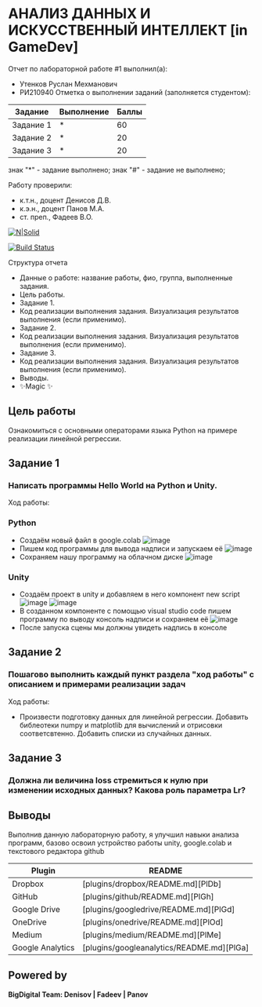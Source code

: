 # АНАЛИЗ ДАННЫХ И ИСКУССТВЕННЫЙ ИНТЕЛЛЕКТ [in GameDev]
Отчет по лабораторной работе #1 выполнил(а):
- Утенков Руслан Мехманович
- РИ210940
Отметка о выполнении заданий (заполняется студентом):

| Задание | Выполнение | Баллы |
| ------ | ------ | ------ |
| Задание 1 | * | 60 |
| Задание 2 | * | 20 |
| Задание 3 | * | 20 |

знак "*" - задание выполнено; знак "#" - задание не выполнено;

Работу проверили:
- к.т.н., доцент Денисов Д.В.
- к.э.н., доцент Панов М.А.
- ст. преп., Фадеев В.О.

[![N|Solid](https://cldup.com/dTxpPi9lDf.thumb.png)](https://nodesource.com/products/nsolid)

[![Build Status](https://travis-ci.org/joemccann/dillinger.svg?branch=master)](https://travis-ci.org/joemccann/dillinger)

Структура отчета

- Данные о работе: название работы, фио, группа, выполненные задания.
- Цель работы.
- Задание 1.
- Код реализации выполнения задания. Визуализация результатов выполнения (если применимо).
- Задание 2.
- Код реализации выполнения задания. Визуализация результатов выполнения (если применимо).
- Задание 3.
- Код реализации выполнения задания. Визуализация результатов выполнения (если применимо).
- Выводы.
- ✨Magic ✨

## Цель работы
Ознакомиться с основными операторами языка Python на примере реализации линейной регрессии.

## Задание 1
### Написать программы Hello World на Python и Unity.
Ход работы:
### Python
- Создаём новый файл в google.colab ![image](https://user-images.githubusercontent.com/77449049/192769051-501ae1fe-0944-4a0a-9f4e-603e38fd52d0.png)
- Пишем код программы для вывода надписи и запускаем её 
![image](https://user-images.githubusercontent.com/77449049/192768891-f228fda3-242d-4f7f-b242-ffd2129eaeff.png)
- Сохраняем нашу программу на облачном диске
 ![image](https://user-images.githubusercontent.com/77449049/192769159-13f02403-af1c-4dcf-8da3-a0c426193eeb.png)

### Unity
- Создаём проект в unity и добавляем в него компонент new script ![image](https://user-images.githubusercontent.com/77449049/192769639-c2229907-f66d-42fb-8497-f2febfe104ed.png)
![image](https://user-images.githubusercontent.com/77449049/192770032-d670ead8-85cd-42a5-99f1-55f38eb61579.png)
- В созданном компоненте с помощью visual studio code пишем программу по выводу консоль надписи и сохраняем её
![image](https://user-images.githubusercontent.com/77449049/192770140-f949b7ee-1e79-48e4-ac09-e3ae8707f173.png)
- После запуска сцены мы должны увидеть надпись в консоле


## Задание 2
### Пошагово выполнить каждый пункт раздела "ход работы" с описанием и примерами реализации задач
Ход работы:
- Произвести подготовку данных для линейной регрессии. Добавить библеотеки numpy и matplotlib для вычислений и отрисовки соответсвтенно. Добавить списки из случайных данных.



## Задание 3
### Должна ли величина loss стремиться к нулю при изменении исходных данных? Какова роль параметра Lr?




## Выводы

Выполнив данную лабораторную работу, я улучшил навыки анализа программ, базово освоил устройство работы unity, google.colab и текстового редактора github

| Plugin | README |
| ------ | ------ |
| Dropbox | [plugins/dropbox/README.md][PlDb] |
| GitHub | [plugins/github/README.md][PlGh] |
| Google Drive | [plugins/googledrive/README.md][PlGd] |
| OneDrive | [plugins/onedrive/README.md][PlOd] |
| Medium | [plugins/medium/README.md][PlMe] |
| Google Analytics | [plugins/googleanalytics/README.md][PlGa] |

## Powered by

**BigDigital Team: Denisov | Fadeev | Panov**
